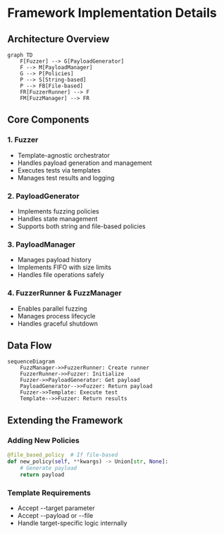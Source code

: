 # Framework Implementation Details

## Architecture Overview

```mermaid
graph TD
    F[Fuzzer] --> G[PayloadGenerator]
    F --> M[PayloadManager]
    G --> P[Policies]
    P --> S[String-based]
    P --> FB[File-based]
    FR[FuzzerRunner] --> F
    FM[FuzzManager] --> FR
```

## Core Components

### 1. Fuzzer
- Template-agnostic orchestrator
- Handles payload generation and management
- Executes tests via templates
- Manages test results and logging

### 2. PayloadGenerator
- Implements fuzzing policies
- Handles state management
- Supports both string and file-based policies

### 3. PayloadManager
- Manages payload history
- Implements FIFO with size limits
- Handles file operations safely

### 4. FuzzerRunner & FuzzManager
- Enables parallel fuzzing
- Manages process lifecycle
- Handles graceful shutdown

## Data Flow

```mermaid
sequenceDiagram
    FuzzManager->>FuzzerRunner: Create runner
    FuzzerRunner->>Fuzzer: Initialize
    Fuzzer->>PayloadGenerator: Get payload
    PayloadGenerator-->>Fuzzer: Return payload
    Fuzzer->>Template: Execute test
    Template-->>Fuzzer: Return results
```

## Extending the Framework

### Adding New Policies
```python
@file_based_policy  # If file-based
def new_policy(self, **kwargs) -> Union[str, None]:
    # Generate payload
    return payload
```

### Template Requirements
- Accept --target parameter
- Accept --payload or --file
- Handle target-specific logic internally